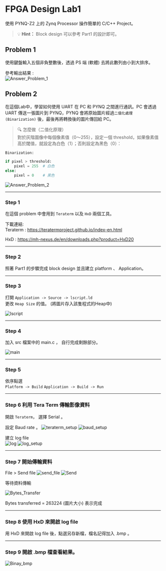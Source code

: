 # FPGA Design Lab1

使用 PYNQ-Z2 上的 Zynq Processor 操作簡單的 C/C++  Project。

> 💡 **Hint：** Block design 可以參考 Part1 的設計即可。

## Problem 1
使用鍵盤輸入五個非負整數後，透過 PS 端 (軟體) 去將此數列由小到大排序。

參考輸出結果 :  
![Answer_Problem_1](png/answer.png)


## Problem 2 
在這個Lab中，學習如何使用 UART 在 PC 和 PYNQ 之間進行通訊。PC 會透過 UART 傳送一張圖片到 PYNQ，PYNQ 會將原始圖片經過`二值化處理 (Binarization)` 後，最後再將轉換後的圖片傳回給 PC。  

>🔍 怎麼做（二值化原理）  
    對於灰階圖像中每個像素值（0～255），設定一個 threshold，如果像素值高於閾值，就設定為白色（1）；否則設定為黑色（0）：
```python
Binarization:

if pixel > threshold:
    pixel = 255  # 白色
else:
    pixel = 0    # 黑色
```

![Answer_Problem_2](png/picture.png)

___
### Step 1 
在這個 problem 中會用到 `Teraterm` 以及 `HxD` 兩個工具。

下載連結:    
Teraterm  : https://teratermproject.github.io/index-en.html  

HxD  : https://mh-nexus.de/en/downloads.php?product=HxD20  

___
### Step 2
照著 Part1 的步驟完成 block design 並且建立 platform 、 Application。

___
### Step 3 
打開 `Application -> Source -> lscript.ld`  
更改 `Heap Size` 的值。 (將圖片存入該隻程式的Heap中) 

![lscript](png/Heap.png)

___
### Step 4  
加入 src 檔案中的 main.c ， 自行完成剩餘部分。  

![main](png/main.png)

___
### Step 5
依序點選  
`Platform -> Build` 
`Application -> Build -> Run`  

___
### Step 6  利用 Tera Term 傳輸影像資料
開啟 `Teraterm`， 選擇 Serial 。  

設定 Baud rate 。
![teraterm_setup](png/setup.png)
![baud_setup](png/Baud.png)


建立 log file  
![log](png/log.png)
![log_setup](png/log_setup.png)

___
### Step 7  開始傳輸資料

File > Send file
![send_file](png/send_file.png)
![Send](png/Send.png)  

等待資料傳輸

![Bytes_Transfer](png/Bytes_transfer.png)  

Bytes transferred = 263224 (圖片大小) 表示完成

___
### Step 8  使用 HxD 來開啟 log file

用 HxD 來開啟 log file 後，點選另存新檔，檔名記得加入 .bmp 。

___
### Step 9 開啟 .bmp 檔查看結果。
![Binay_bmp](png/binary.bmp)  
